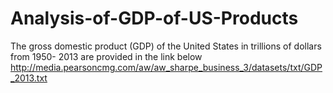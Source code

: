 # Analysis-of-GDP-of-US-Products
The gross domestic product (GDP) of the United States in trillions of dollars from 1950- 2013 are provided in the link below http://media.pearsoncmg.com/aw/aw_sharpe_business_3/datasets/txt/GDP_2013.txt
